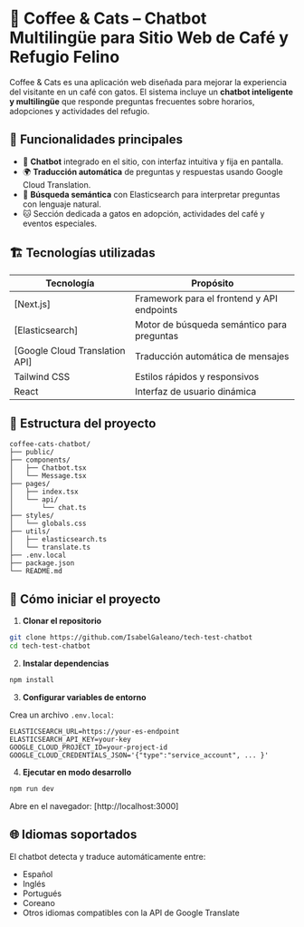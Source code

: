 # 🐾 Coffee & Cats – Chatbot Multilingüe para Sitio Web de Café y Refugio Felino

Coffee & Cats es una aplicación web diseñada para mejorar la experiencia del visitante en un café con gatos. El sistema incluye un **chatbot inteligente y multilingüe** que responde preguntas frecuentes sobre horarios, adopciones y actividades del refugio.

## 🧠 Funcionalidades principales

- 🤖 **Chatbot** integrado en el sitio, con interfaz intuitiva y fija en pantalla.
- 🌍 **Traducción automática** de preguntas y respuestas usando Google Cloud Translation.
- 🔎 **Búsqueda semántica** con Elasticsearch para interpretar preguntas con lenguaje natural.
- 🐱 Sección dedicada a gatos en adopción, actividades del café y eventos especiales.

## 🏗️ Tecnologías utilizadas

| Tecnología             | Propósito                                      |
|------------------------|-----------------------------------------------|
| [Next.js] | Framework para el frontend y API endpoints |
| [Elasticsearch] | Motor de búsqueda semántico para preguntas |
| [Google Cloud Translation API] | Traducción automática de mensajes |
| Tailwind CSS          | Estilos rápidos y responsivos                 |
| React                 | Interfaz de usuario dinámica                  |

## 📁 Estructura del proyecto

```
coffee-cats-chatbot/
├── public/
├── components/
│   ├── Chatbot.tsx
│   └── Message.tsx
├── pages/
│   ├── index.tsx
│   └── api/
│       └── chat.ts
├── styles/
│   └── globals.css
├── utils/
│   ├── elasticsearch.ts
│   └── translate.ts
├── .env.local
├── package.json
└── README.md
```

## 🚀 Cómo iniciar el proyecto

1. **Clonar el repositorio**

```bash
git clone https://github.com/IsabelGaleano/tech-test-chatbot
cd tech-test-chatbot
```

2. **Instalar dependencias**

```bash
npm install
```

3. **Configurar variables de entorno**

Crea un archivo `.env.local`:

```env
ELASTICSEARCH_URL=https://your-es-endpoint
ELASTICSEARCH_API_KEY=your-key
GOOGLE_CLOUD_PROJECT_ID=your-project-id
GOOGLE_CLOUD_CREDENTIALS_JSON='{"type":"service_account", ... }'
```

4. **Ejecutar en modo desarrollo**

```bash
npm run dev
```

Abre en el navegador: [http://localhost:3000]

## 🌐 Idiomas soportados

El chatbot detecta y traduce automáticamente entre:

- Español
- Inglés
- Portugués
- Coreano
- Otros idiomas compatibles con la API de Google Translate